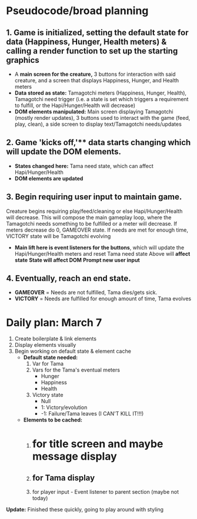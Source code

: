 # Pseudocode/broad planning

## 1. Game is initialized, setting the default state for data (Happiness, Hunger, Health meters) & calling a render function to set up the starting graphics 
- A **main screen for the creature,** 3 buttons for interaction with said creature, and a screen that displays Happiness, Hunger, and Health meters
- **Data stored as state:** Tamagotchi meters (Happiness, Hunger, Health), Tamagotchi need trigger (i.e. a state is set which triggers a requirement to fulfill, or the Hapi/Hunger/Health will decrease)
- **DOM elements manipulated:** Main screen displaying Tamagotchi (mostly render updates), 3 buttons used to interact with the game (feed, play, clean), a side screen to display text/Tamagotchi needs/updates



## 2. Game 'kicks off,'** data starts changing which will update the DOM elements.
- **States changed here:** Tama need state, which can affect Hapi/Hunger/Health
- **DOM elements are updated**



## 3. Begin requiring user input to maintain game. 
Creature begins requiring play/feed/cleaning or else Hapi/Hunger/Health will decrease. This will compose the main gameplay loop, where the Tamagotchi needs something to be fulfilled or a meter will decrease. If meters decrease do 0, GAMEOVER state. If needs are met for enough time, VICTORY state will be Tamagotchi evolving
- **Main lift here is event listeners for the buttons**, which will update the Hapi/Hunger/Health meters and reset Tama need state
Above will **affect state**
**State will affect DOM**
**Prompt new user input**



## 4. Eventually, reach an end state.
- **GAMEOVER** = Needs are not fulfilled, Tama dies/gets sick. 
- **VICTORY** = Needs are fulfilled for enough amount of time, Tama evolves





# Daily plan: March 7

1. Create boilerplate & link elements
2. Display elements visually
3. Begin working on default state & element cache
    - **Default state needed:**
        1. Var for Tama
        2. Vars for the Tama's eventual meters
            - Hunger
            - Happiness
            - Health
        3. Victory state
            - Null
            - 1: Victory/evolution
            - -1: Failure/Tama leaves (I CAN'T KILL IT!!!)
    - **Elements to be cached:**
        1. <h1> for title screen and maybe message display
        2. <h2> for Tama display
        3. <section class="buttons"> for player input
            - Event listener to parent section (maybe not today)

**Update:** Finished these quickly, going to play around with styling
        